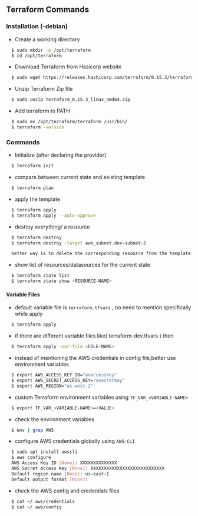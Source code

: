 
## Terraform Commands
### Installation (-debian)
- Create a working directory
```bash
  $ sudo mkdir -p /opt/terraform
  $ cd /opt/terraform 
```
- Download Terraform from Hasicorp website
```bash
  $ sudo wget https://releases.hashicorp.com/terraform/0.15.3/terraform_0.15.3_linux_amd64.zip
```

- Unzip Terraform Zip file
```bash
  $ sudo unzip terraform_0.15.3_linux_amd64.zip
```

- Add terraform to PATH
```bash
  $ sudo mv /opt/terraform/terraform /usr/bin/
  $ terraform -version
```
### Commands
- Initialize (after declaring the provider)

```bash
  $ terraform init
```
- compare between current state and existing template
```bash
  $ terraform plan
```    
- apply the template 

```bash
  $ terraform apply
  $ terraform apply --auto-approve
```
- destroy everything/ a resource 

```bash
  $ terraform destroy
  $ terraform destroy -target aws_subnet.dev-subnet-2

  better way is to delete the corresponding resource from the template and apply Terraform config file
```
- show list of resources/datasources for the current state

```bash
  $ terraform state list
  $ terraform state show <RESOURCE-NAME>
```
#### Variable Files
- default variable file is `terraform.tfvars` , no need to mention specifically while apply

```bash
  $ terraform apply
```
- if there are different variable files like( terraform-dev.tfvars ) then

```bash
  $ terraform apply -var-file <FILE-NAME>
```
- instead of mentioning the AWS credentials in config file,better use environment variables

```bash
  $ export AWS_ACCESS_KEY_ID="anaccesskey"
  $ export AWS_SECRET_ACCESS_KEY="asecretkey"
  $ export AWS_REGION="us-west-2"
```
- custom Terraform environment variables using `TF_VAR_<VARIABLE-NAME>`

```bash
  $ export TF_VAR_<VARIABLE-NAME>=<VALUE>
```
- check the environment variables

```bash
  $ env | grep AWS
```
  - configure AWS credentials globally using `AWS-CLI` 

```bash
  $ sudo apt install awscli
  $ aws configure
  AWS Access Key ID [None]: XXXXXXXXXXXXXX
  AWS Secret Access Key [None]: XXXXXXXXXXXXXXXXXXXXXXXXXXXX
  Default region name [None]: us-east-1
  Default output format [None]: 
```
- check the AWS config and credentials files

```bash
  $ cat ~/.aws/credentials
  $ cat ~/.aws/config
```

